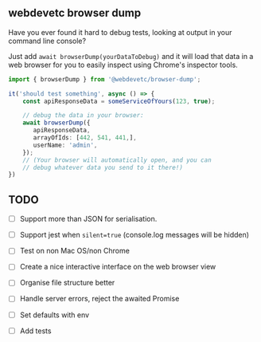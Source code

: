 ## webdevetc browser dump

Have you ever found it hard to debug tests, looking at output in your command line console?

Just add `await browserDump(yourDataToDebug)` and it will load that data in a web browser for you to easily inspect using Chrome's inspector tools.

```ts
import { browserDump } from '@webdevetc/browser-dump';

it('should test something', async () => {
    const apiResponseData = someServiceOfYours(123, true);

    // debug the data in your browser:
    await browserDump({
       apiResponseData,
       arrayOfIds: [442, 541, 441,],
       userName: 'admin',
    });
    // (Your browser will automatically open, and you can
    // debug whatever data you send to it there!)
})
```


## TODO

 - [ ] Support more than JSON for serialisation.
 - [ ] Support jest when `silent=true` (console.log messages will be hidden)
 - [ ] Test on non Mac OS/non Chrome
 - [ ] Create a nice interactive interface on the web browser view
 - [ ] Organise file structure better
 - [ ] Handle server errors, reject the awaited Promise
 - [ ] Set defaults with env
 - [ ] Add tests
 


